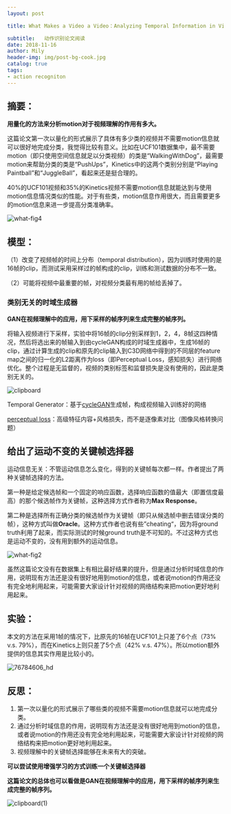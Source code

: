 ```yaml
---
layout: post

title: What Makes a Video a Video：Analyzing Temporal Information in Video Understanding Models and Datasets

subtitle:   动作识别论文阅读
date: 2018-11-16
author: Mily
header-img: img/post-bg-cook.jpg
catalog: true
tags:
- action recogniton
---
```


## **摘要：**

**用量化的方法来分析motion对于视频理解的作用有多大。**

这篇论文第一次以量化的形式展示了具体有多少类的视频并不需要motion信息就可以很好地完成分类，我觉得比较有意义。比如在UCF101数据集中，最不需要motion（即只使用空间信息就足以分类视频）的类是“WalkingWithDog”，最需要motion来帮助分类的类是“PushUps”，Kinetics中的这两个类别分别是“Playing Paintball”和“JuggleBall”，看起来还是挺合理的。

40%的UCF101视频和35%的Kinetics视频不需要motion信息就能达到与使用motion信息情况类似的性能。对于有些类，motion信息作用很大，而且需要更多的motion信息来进一步提高分类准确率。

![what-fig4](/../img/2018-11-16-What-Makes-a-Video-a-Video：Analyzing-Temporal-Information-in-Video-Understanding-Models-and-Datasets/what-fig4.png)

## **模型：**

（1）改变了视频帧的时间上分布（temporal distribution），因为训练时使用的是16帧的clip，而测试采用采样过的帧构成的clip，训练和测试数据的分布不一致。

（2）可能将视频中最重要的帧，对视频分类最有用的帧给丢掉了。

### **类别无关的时域生成器**

**GAN在视频理解中的应用，用下采样的帧序列来生成完整的帧序列。**

将输入视频进行下采样，实验中将16帧的clip分别采样到1，2，4，8帧这四种情况，然后将选出来的帧输入到由cycleGAN构成的时域生成器中，生成16帧的clip，通过计算生成的clip和原先的clip输入到C3D网络中得到的不同层的feature map之间的归一化的L2距离作为loss（即Perceptual Loss，感知损失）进行网络优化。整个过程是无监督的，视频的类别标签和监督损失是没有使用的，因此是类别无关的。

![clipboard](/../img/2018-11-16-What-Makes-a-Video-a-Video：Analyzing-Temporal-Information-in-Video-Understanding-Models-and-Datasets/clipboard.png)

Temporal Generator：基于[cycleGAN](https://blog.csdn.net/qq_21190081/article/details/78807931)生成帧，构成视频输入训练好的网络

[perceptual loss](https://www.jianshu.com/p/b728752a70e9)：高级特征内容+风格损失，而不是逐像素对比（图像风格转换问题）

## **给出了运动不变的关键帧选择器**

运动信息无关：不管运动信息怎么变化，得到的关键帧每次都一样。作者提出了两种关键帧选择的方法。

第一种是给定候选帧和一个固定的响应函数，选择响应函数的值最大（即置信度最高）的那个候选帧作为关键帧，这种选择方式作者称为**Max Response**。

第二种是选择所有正确分类的候选帧作为关键帧（即只从候选帧中删去错误分类的帧），这种方式叫做**Oracle**。这种方式作者也说有些”cheating“，因为将ground truth利用了起来，而实际测试的时候ground truth是不可知的。不过这种方式也是运动不变的，没有用到额外的运动信息。

![what-fig2](/../img/2018-11-16-What-Makes-a-Video-a-Video：Analyzing-Temporal-Information-in-Video-Understanding-Models-and-Datasets/what-fig2.png)

虽然这篇论文没有在数据集上有相比最好结果的提升，但是通过分析时域信息的作用，说明现有方法还是没有很好地用到motion的信息，或者说motion的作用还没有完全地利用起来，可能需要大家设计针对视频的网络结构来把motion更好地利用起来。

## **实验：**

本文的方法在采用1帧的情况下，比原先的16帧在UCF101上只差了6个点（73% v.s. 79%），而在Kinetics上则只差了5个点（42% v.s. 47%）。所以motion额外提供的信息其实作用是比较小的。

![76784606_hd](/../img/2018-11-16-What-Makes-a-Video-a-Video：Analyzing-Temporal-Information-in-Video-Understanding-Models-and-Datasets/76784606_hd.jpeg)

## **反思：**

1. 第一次以量化的形式展示了哪些类的视频不需要motion信息就可以地完成分类。
2. 通过分析时域信息的作用，说明现有方法还是没有很好地用到motion的信息，或者说motion的作用还没有完全地利用起来，可能需要大家设计针对视频的网络结构来把motion更好地利用起来。
3. 视频理解中的关键帧选择能够在未来有大的突破。

**可以尝试使用增强学习的方式训练一个关键帧选择器**

**这篇论文的总体也可以看做是GAN在视频理解中的应用，用下采样的帧序列来生成完整的帧序列。**

![clipboard(1)](/../img/2018-11-16-What-Makes-a-Video-a-Video：Analyzing-Temporal-Information-in-Video-Understanding-Models-and-Datasets/clipboard(1).png)

